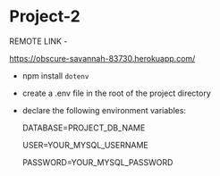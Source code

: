 # Project-2

REMOTE LINK -

https://obscure-savannah-83730.herokuapp.com/


- npm install `dotenv`
- create a .env file in the root of the project directory
- declare the following environment variables:

    DATABASE=PROJECT_DB_NAME

    USER=YOUR_MYSQL_USERNAME
    
    PASSWORD=YOUR_MYSQL_PASSWORD
